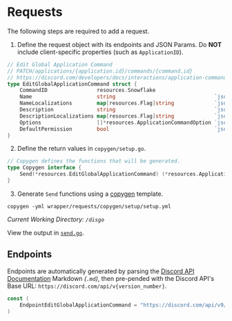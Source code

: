 # Requests

The following steps are required to add a request.

1. Define the request object with its endpoints and JSON Params. Do **NOT** include client-specific properties (such as `ApplicationID`).

```go
// Edit Global Application Command
// PATCH/applications/{application.id}/commands/{command.id}
// https://discord.com/developers/docs/interactions/application-commands#edit-global-application-command
type EditGlobalApplicationCommand struct {
	CommandID                resources.Snowflake
	Name                     string                                `json:"name,omitempty"`
	NameLocalizations        map[resources.Flag]string             `json:"name_localizations,omitempty"`
	Description              string                                `json:"description,omitempty"`
	DescriptionLocalizations map[resources.Flag]string             `json:"description_localizations,omitempty"`
	Options                  []*resources.ApplicationCommandOption `json:"options,omitempty"`
	DefaultPermission        bool                                  `json:"default_permission,omitempty"`
}

```

2. Define the return values in `copygen/setup.go`.
```go
// Copygen defines the functions that will be generated.
type Copygen interface {
	Send(*resources.EditGlobalApplicationCommand) (*resources.ApplicationCommand, error)
}
```

3. Generate `Send` functions using a [copygen](/wrapper/requests/copygen/template/generate.go) template.

```
copygen -yml wrapper/requests/copygen/setup/setup.yml
```
_Current Working Directory: `/disgo`_

View the output in [`send.go`](send.go).

## Endpoints

Endpoints are automatically generated by parsing the [Discord API Documentation](https://github.com/discord/discord-api-docs) Markdown _(`.md`)_, then pre-pended with the Discord API's Base URL: `https://discord.com/api/v{version_number}`.

```go
const (
    EndpointEditGlobalApplicationCommand = "https://discord.com/api/v9/applications/{application.id}/commands/{command.id}"
)
```

